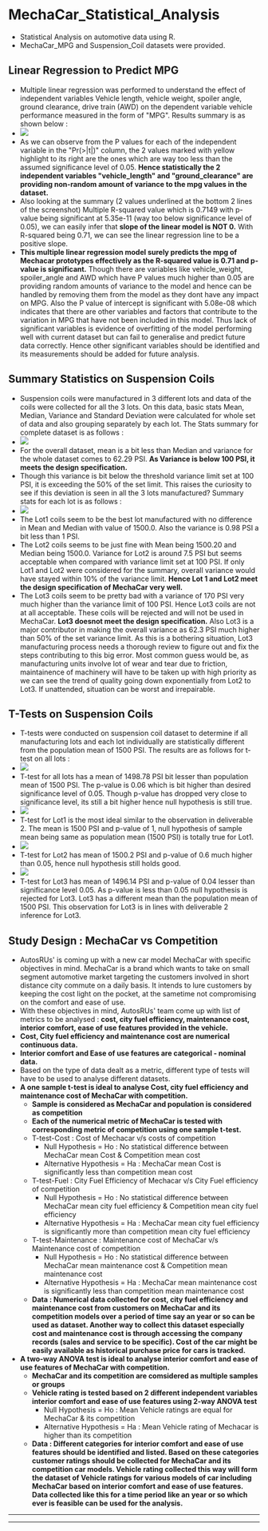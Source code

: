 # **MechaCar_Statistical_Analysis**
- Statistical Analysis on automotive data using R. 
- MechaCar_MPG and Suspension_Coil datasets were provided.
## **Linear Regression to Predict MPG**
- Multiple linear regression was performed to understand the effect of independent variables Vehicle length, vehicle weight, spoiler angle, ground clearance, drive train (AWD) on the dependent variable vehicle performance measured in the form of "MPG". Results summary is as shown below :
- <img src = "Resources/SummaryStats_Lm.png"></img>
- As we can observe from the P values for each of the independent variable in the "Pr(>|t|)" column, the 2 values marked with yellow highlight to its right are the ones which are way too less than the assumed significance level of 0.05. <b>Hence statistically the 2 independent variables "vehicle_length" and "ground_clearance" are providing non-random amount of variance to the mpg values in the dataset.</b> 
- Also looking at the summary (2 values underlined at the bottom 2 lines of the screenshot) Multiple R-squared value which is 0.7149 with p-value being significant at 5.35e-11 (way too below significance level of 0.05), we can easily infer that <b>slope of the linear model is NOT 0.</b> With R-squared being 0.71, we can see the linear regression line to be a positive slope. 
- <b>This multiple linear regression model surely predicts the mpg of Mechacar prototypes effectively as the R-squared value is 0.71 and p-value is significant.</b> Though there are variables like vehicle_weight, spoiler_angle and AWD which have P values much higher than 0.05 are providing random amounts of variance to the model and hence can be handled by removing them from the model as they dont have any impact on MPG. Also the P value of intercept is significant with 5.08e-08 which indicates that there are other variables and factors that contribute to the variation in MPG that have not been included in this model. Thus lack of significant variables is evidence of overfitting of the model performing well with current dataset but can fail to generalise and predict future data correctly. Hence other significant variables should be identified and its measurements should be added for future analysis.
## **Summary Statistics on Suspension Coils**
- Suspension coils were manufactured in 3 different lots and data of the coils were collected for all the 3 lots. On this data, basic stats Mean, Median, Variance and Standard Deviation were calculated for whole set of data and also grouping separately by each lot. The Stats summary for complete dataset is as follows :
- <img src = "Resources/TotalSummary_SCoil.png"></img>
- For the overall dataset, mean is a bit less than Median and variance for the whole dataset comes to 62.29 PSI. <b>As Variance is below 100 PSI, it meets the design specification.</b> 
- Though this variance is bit below the threshold variance limit set at 100 PSI, it is exceeding the 50% of the set limit. This raises the curiosity to see if this deviation is seen in all the 3 lots manufactured? Summary stats for each lot is as follows :
- <img src = "Resources/LotSummary_SCoil.png"></img>
- The Lot1 coils seem to be the best lot manufactured with no difference in Mean and Median with value of 1500.0. Also the variance is 0.98 PSI a bit less than 1 PSI.
- The Lot2 coils seems to be just fine with Mean being 1500.20 and Median being 1500.0. Variance for Lot2 is around 7.5 PSI but seems acceptable when compared with variance limit set at 100 PSI. If only Lot1 and Lot2 were considered for the summary, overall variance would have stayed within 10% of the variance limit. <b>Hence Lot 1 and Lot2 meet the design specification of MechaCar very well.</b>
- The Lot3 coils seem to be pretty bad with a variance of 170 PSI very much higher than the variance limit of 100 PSI. Hence Lot3 coils are not at all acceptable. These coils will be rejected and will not be used in MechaCar. <b>Lot3 doesnot meet the design specification.</b> Also Lot3 is a major contributor in making the overall variance as 62.3 PSI much higher than 50% of the set variance limit. As this is a bothering situation, Lot3 manufacturing process needs a thorough review to figure out and fix the steps contributing to this big error. Most common guess would be, as manufacturing units involve lot of wear and tear due to friction, maintainence of machinery will have to be taken up with high priority as we can see the trend of quality going down exponentially from Lot2 to Lot3. If unattended, situation can be worst and irrepairable.
## **T-Tests on Suspension Coils**
- T-tests were conducted on suspension coil dataset to determine if all manufacturing lots and each lot individually are statistically different from the population mean of 1500 PSI. The results are as follows for t-test on all lots :
- <img src = "Resources/t-test_AllLots.png"></img>
- T-test for all lots has a mean of 1498.78 PSI bit lesser than population mean of 1500 PSI. The p-value is 0.06 which is bit higher than desired significance level of 0.05. Though p-value has dropped very close to significance level, its still a bit higher hence null hypothesis is still true.
- <img src = "Resources/t-test_Lot1.png"></img>
-  T-test for Lot1 is the most ideal similar to the observation in deliverable 2. The mean is 1500 PSI and p-value of 1, null hypothesis of sample mean being same as population mean (1500 PSI) is totally true for Lot1.
- <img src = "Resources/t-test_Lot2.png"></img>
- T-test for Lot2 has mean of 1500.2 PSI and p-value of 0.6 much higher than 0.05, hence null hypothesis still holds good.
- <img src = "Resources/t-test_Lot3.png"></img>
- T-test for Lot3 has mean of 1496.14 PSI and p-value of 0.04 lesser than significance level 0.05. As p-value is less than 0.05 null hypothesis is rejected for Lot3. Lot3 has a different mean than the population mean of 1500 PSI.  This observation for Lot3 is in lines with deliverable 2 inference for Lot3.
## **Study Design : MechaCar vs Competition**
- AutosRUs' is coming up with a new car model MechaCar with specific objectives in mind. MechaCar is a brand which wants to take on small segment automotive market targeting the customers involved in short distance city commute on a daily basis. It intends to lure customers by keeping the cost light on the pocket, at the sametime not compromising on the comfort and ease of use.
- With these objectives in mind, AutosRUs' team come up with list of metrics to be analysed : <b>cost, city fuel efficiency, maintenance cost, interior comfort, ease of use features provided in the vehicle.</b> 
- <b>Cost, City fuel efficiency and maintenance cost are numerical continuous data.</b>
- <b>Interior comfort and Ease of use features are categorical - nominal data.</b>
- Based on the type of data dealt as a metric, different type of tests will have to be used to analyse different datasets.
- <b>A one sample t-test is ideal to analyse Cost, city fuel efficiency and maintenance cost of MechaCar with competition. 
    - Sample is considered as MechaCar and population is considered as competition
    - Each of the numerical metric of MechaCar is tested with corresponding metric of competition using one sample t-test.</b> 
    - T-test-Cost : Cost of Mechacar v/s costs of competition
        - Null Hypothesis = Ho : No statistical difference between MechaCar mean Cost & Competition mean cost
        - Alternative Hypothesis = Ha : MechaCar mean Cost is significantly less than competition mean cost
    - T-test-Fuel : City Fuel Efficiency of Mechacar v/s City Fuel efficiency of competition
        - Null Hypothesis = Ho : No statistical difference between MechaCar mean city fuel efficiency & Competition mean city fuel efficiency
        - Alternative Hypothesis = Ha : MechaCar mean city fuel efficiency is significantly more than competition mean city fuel efficiency
    - T-test-Maintenance : Maintenance cost of MechaCar v/s Maintenance cost of competition
        - Null Hypothesis = Ho : No statistical difference between MechaCar mean maintenance cost & Competition mean maintenance cost
        - Alternative Hypothesis = Ha : MechaCar mean maintenance cost is significantly less than competition mean maintenance cost
    - <b>Data : Numerical data collected for cost, city fuel efficiency and maintenance cost from customers on MechaCar and its competition models over a period of time say an year or so can be used as dataset. Another way to collect this dataset especially cost and maintenance cost is through accessing the company records (sales and service to be specific). Cost of the car might be easily available as historical purchase price for cars is tracked.</b>
- <b>A two-way ANOVA test is ideal to analyse interior comfort and ease of use features of MechaCar with competition. 
    - MechaCar and its competition are comsidered as multiple samples or groups
    - Vehicle rating is tested based on 2 different independent variables interior comfort and ease of use features using 2-way ANOVA test</b>
        - Null Hypothesis = Ho : Mean Vehicle ratings are equal for MechaCar & its competition
        - Alternative Hypothesis = Ha : Mean Vehicle rating of Mechacar is higher than its competition
    - <b>Data : Different categories for interior comfort and ease of use features should be identified and listed. Based on these categories customer ratings should be collected for MechaCar and its competition car models. Vehicle rating collected this way will form the dataset of Vehicle ratings for various models of car including MechaCar based on interior comfort and ease of use features. Data collected like this for a time period like an year or so which ever is feasible can be used for the analysis.</b>
---
---
